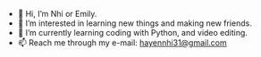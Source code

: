 - 👋 Hi, I’m Nhi or Emily.  
- 👀 I’m interested in learning new things and making new friends.
- 🌱 I’m currently learning coding with Python, and video editing.
- 📫 Reach me through my e-mail: hayennhi31@gmail.com

<!---
y-nhi/y-nhi is a ✨ special ✨ repository because its `README.md` (this file) appears on your GitHub profile.
You can click the Preview link to take a look at your changes.
--->
